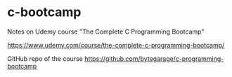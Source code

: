 # c-bootcamp
Notes on Udemy course "The Complete C Programming Bootcamp"

https://www.udemy.com/course/the-complete-c-programming-bootcamp/

GitHub repo of the course https://github.com/bytegarage/c-programming-bootcamp
